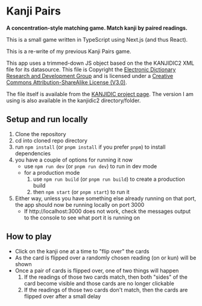 # Kanji Pairs

**A concentration-style matching game. Match kanji by paired readings.**

This is a small game written in TypeScript using Next.js (and thus React).

This is a re-write of my previous Kanji Pairs game.

This app uses a trimmed-down JS object based on the the KANJIDIC2 XML file for its datasource.
This file is Copyright the [Electronic Dictionary Research and Development Group](https://www.edrdg.org/edrdg/licence.html) and is licensed under a [Creative Commons Attribution-ShareAlike License (V3.0)](https://creativecommons.org/licenses/by-sa/3.0/).

The file itself is available from the [KANJIDIC project page](https://www.edrdg.org/wiki/index.php/KANJIDIC_Project).
The version I am using is also available in the kanjidic2 directory/folder.

## Setup and run locally
1. Clone the repository
2. cd into cloned repo directory
3. run `npm install` (or `pnpm install` if you prefer `pnpm`) to install dependencies
4. you have a couple of options for running it now
    * use `npm run dev` (or `pnpm run dev`) to run in dev mode
    * for a production mode
        1. use `npm run build` (or `pnpm run build`) to create a production build
        2. then `npm start` (or `pnpm start`) to run it
5. Either way, unless you have something else already running on that port, the app should now be running locally on port 3000
    * If http://localhost:3000 does not work, check the messages output to the console to see what port it is running on

## How to play
* Click on the kanji one at a time to "flip over" the cards
* As the card is flipped over a randomly chosen reading (on or kun) will be shown
* Once a pair of cards is flipped over, one of two things will happen
    1. If the readings of those two cards match, then both "sides" of the card become visible and those cards are no longer clickable
    2. If the readings of those two cards don't match, then the cards are flipped over after a small delay

